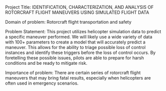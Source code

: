 Project Title: IDENTIFICATION, CHARACTERIZATION, AND ANALYSIS OF ROTORCRAFT FLIGHT MANEUVERS USING SIMULATED FLIGHT DATA

Domain of problem: Rotorcraft flight transportation and safety

Problem Statement: This project utilizes helicopter simulation data to predict a specific maneuver performed. We will likely use a wide variety of data with 100+ parameters to create a model that will accurately predict a maneuver. This allows for the ability to triage possible loss of control instances and identify these triggers before the loss of control occurs. By foretelling these possible issues, pilots are able to prepare for harsh conditions and be ready to mitigate risk.

Importance of problem: There are certain series of rotorcraft flight maneuvers that may bring fatal results, especially when helicopters are often used in emergency scenarios.
